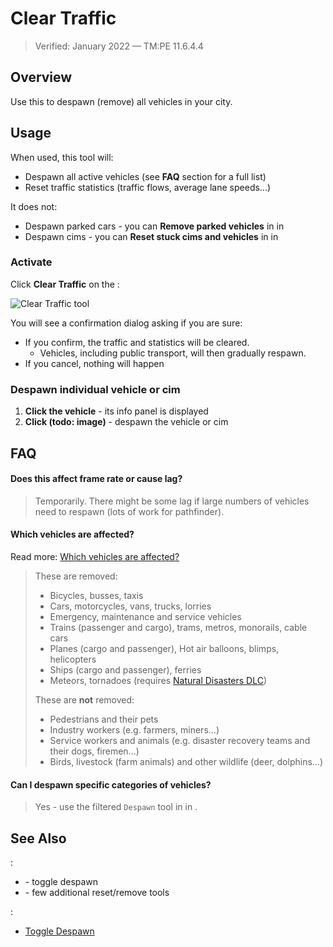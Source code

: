 # Clear Traffic

> Verified: January 2022 — TM:PE 11.6.4.4

## Overview

Use this to despawn (remove) all vehicles in your city.

## Usage

When used, this tool will:

* Despawn all active vehicles (see **FAQ** section for a full list)
* Reset traffic statistics (traffic flows, average lane speeds...)

It does not:

* Despawn parked cars - you can **Remove parked vehicles** in [](Maintenance.md) in [](Settings.md)
* Despawn cims - you can **Reset stuck cims and vehicles** in [](Maintenance.md) in [](Settings.md)

### Activate

Click **Clear Traffic** on the [](Toolbar.md):

![Clear Traffic tool](btnClearTraffic.png)

You will see a confirmation dialog asking if you are sure:

* If you confirm, the traffic and statistics will be cleared.
    * Vehicles, including public transport, will then gradually respawn.
* If you cancel, nothing will happen

### Despawn individual vehicle or cim

1. **Click the vehicle** - its info panel is displayed
2. **Click (todo: image)** - despawn the vehicle or cim

## FAQ

#### Does this affect frame rate or cause lag?
> Temporarily. There might be some lag if large numbers of vehicles need to respawn (lots of work for pathfinder).

#### Which vehicles are affected?

Read more: [Which vehicles are affected?](https://github.com/krzychu124/Cities-Skylines-Traffic-Manager-President-Edition/issues/35)

> These are removed:
> * Bicycles, busses, taxis
> * Cars, motorcycles, vans, trucks, lorries
> * Emergency, maintenance and service vehicles
> * Trains (passenger and cargo), trams, metros, monorails, cable cars
> * Planes (cargo and passenger), Hot air balloons, blimps, helicopters
> * Ships (cargo and passenger), ferries
> * Meteors, tornadoes (requires [Natural Disasters DLC](https://store.steampowered.com/app/515191/Cities_Skylines__Natural_Disasters/))
>  
> These are **not** removed:
> * Pedestrians and their pets
> * Industry workers (e.g. farmers, miners...)
> * Service workers and animals (e.g. disaster recovery teams and their dogs, firemen...)
> * Birds, livestock (farm animals) and other wildlife (deer, dolphins...)

#### Can I despawn specific categories of vehicles?
> Yes - use the filtered `Despawn` tool in [](Maintenance.md) in [](Settings.md).

## See Also

[](Settings.md):

* [](Gameplay.md) - toggle despawn
* [](Maintenance.md) - few additional reset/remove tools

[](Toolbar.md):

* [Toggle Despawn](Toggle-Despawn.md)